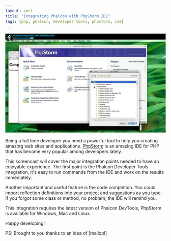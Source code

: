 ```yaml
---
layout: post
title: "Integrating Phalcon with PhpStorm IDE"
tags: [php, phalcon, developer tools, phpstorm, ide]
---
```

[![Phalcon PHPStorm Integration](/assets/files/2012-06-05-phpstorm-screencast.png)](https://vimeo.com/43455647 "Phalcon PHPStorm Integration - Click to Watch!")

Being a full time developer you need a powerful tool to help you creating amazing web sites and applications. [PhpStorm](https://www.jetbrains.com/phpstorm/) is an amazing IDE for PHP that has become very popular among developers lately.

<!--more-->
This screencast will cover the major integration points needed to have an enjoyable experience. The first point is the Phalcon Developer Tools integration, it's easy to run commands from the IDE and work on the results immediately.

Another important and useful feature is the code completion. You could import reflection definitions into your project and suggestions as you type. If you forgot some class or method, no problem, the IDE will remind you.

This integration requires the latest version of Phalcon DevTools, PhpStorm is available for Windows, Mac and Linux.

Happy developing!

PS: Brought to you thanks to an idea of [mailopl]
